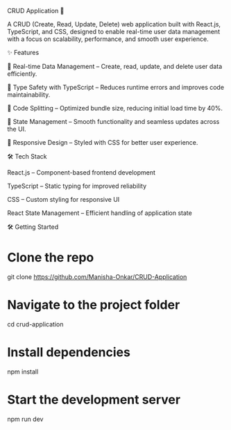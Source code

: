 CRUD Application 🚀

A CRUD (Create, Read, Update, Delete) web application built with React.js, TypeScript, and CSS, designed to enable real-time user data management with a focus on scalability, performance, and smooth user experience.

✨ Features

🔹 Real-time Data Management – Create, read, update, and delete user data efficiently.

🔹 Type Safety with TypeScript – Reduces runtime errors and improves code maintainability.

🔹 Code Splitting – Optimized bundle size, reducing initial load time by 40%.

🔹 State Management – Smooth functionality and seamless updates across the UI.

🔹 Responsive Design – Styled with CSS for better user experience.

🛠️ Tech Stack

React.js – Component-based frontend development

TypeScript – Static typing for improved reliability

CSS – Custom styling for responsive UI

React State Management – Efficient handling of application state

🛠️ Getting Started

# Clone the repo
git clone https://github.com/Manisha-Onkar/CRUD-Application

# Navigate to the project folder
cd crud-application

# Install dependencies
npm install

# Start the development server
npm run dev

